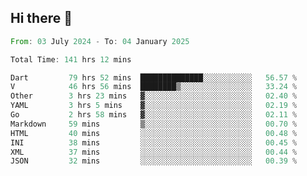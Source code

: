 ## Hi there 👋

<!--START_SECTION:waka-->

```rust
From: 03 July 2024 - To: 04 January 2025

Total Time: 141 hrs 12 mins

Dart         79 hrs 52 mins  ██████████████░░░░░░░░░░░   56.57 %
V            46 hrs 56 mins  ████████▒░░░░░░░░░░░░░░░░   33.24 %
Other        3 hrs 23 mins   ▓░░░░░░░░░░░░░░░░░░░░░░░░   02.40 %
YAML         3 hrs 5 mins    ▓░░░░░░░░░░░░░░░░░░░░░░░░   02.19 %
Go           2 hrs 58 mins   ▓░░░░░░░░░░░░░░░░░░░░░░░░   02.11 %
Markdown     59 mins         ▒░░░░░░░░░░░░░░░░░░░░░░░░   00.70 %
HTML         40 mins         ░░░░░░░░░░░░░░░░░░░░░░░░░   00.48 %
INI          38 mins         ░░░░░░░░░░░░░░░░░░░░░░░░░   00.45 %
XML          37 mins         ░░░░░░░░░░░░░░░░░░░░░░░░░   00.44 %
JSON         32 mins         ░░░░░░░░░░░░░░░░░░░░░░░░░   00.39 %
```

<!--END_SECTION:waka-->

<!--
**mathiskakal/mathiskakal** is a ✨ _special_ ✨ repository because its `README.md` (this file) appears on your GitHub profile.

Here are some ideas to get you started:

- 🔭 I’m currently working on ...
- 🌱 I’m currently learning ...
- 👯 I’m looking to collaborate on ...
- 🤔 I’m looking for help with ...
- 💬 Ask me about ...
- 📫 How to reach me: ...
- 😄 Pronouns: ...
- ⚡ Fun fact: ...
-->
